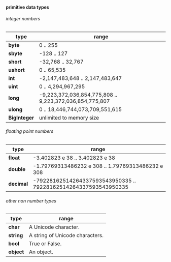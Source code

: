 #### primitive data types
###### integer numbers

type | range
---|---
**byte**|0 .. 255
**sbyte**|-128 .. 127
**short**|-32,768 .. 32,767
**ushort**|0 .. 65,535
**int**|-2,147,483,648 .. 2,147,483,647
**uint**|0 .. 4,294,967,295
**long**|-9,223,372,036,854,775,808 .. 9,223,372,036,854,775,807
**ulong**|0 .. 18,446,744,073,709,551,615
**BigInteger**|unlimited to memory size

###### floating point numbers

type| range
---|--- 
**float**|-3.402823 e 38 .. 3.402823 e 38
**double**|-1.79769313486232 e 308 .. 1.79769313486232 e 308
**decimal**|-79228162514264337593543950335 .. 79228162514264337593543950335

###### other non number types

type| range
---|---
**char**|A Unicode character.
**string**|A string of Unicode characters.
**bool**|True or False.
**object**|An object.
